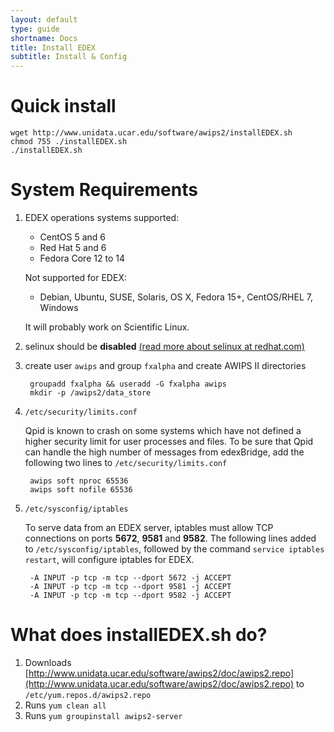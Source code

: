 ```yaml
---
layout: default
type: guide
shortname: Docs
title: Install EDEX
subtitle: Install & Config
---
```


# Quick install

    wget http://www.unidata.ucar.edu/software/awips2/installEDEX.sh
    chmod 755 ./installEDEX.sh
    ./installEDEX.sh


# System Requirements

1. EDEX operations systems supported:

   * CentOS 5 and 6
   * Red Hat 5 and 6
   * Fedora Core 12 to 14 
 
    Not supported for EDEX:
 
   * Debian, Ubuntu, SUSE, Solaris, OS X, Fedora 15+, CentOS/RHEL 7, Windows
   
   It will probably work on Scientific Linux. 
 
2. selinux should be **disabled** [(read more about selinux at redhat.com)](https://access.redhat.com/documentation/en-US/Red_Hat_Enterprise_Linux/6/html/Security-Enhanced_Linux/sect-Security-Enhanced_Linux-Enabling_and_Disabling_SELinux-Disabling_SELinux.html)

3. create user `awips` and group `fxalpha` and create AWIPS II directories

        groupadd fxalpha && useradd -G fxalpha awips
        mkdir -p /awips2/data_store

4. `/etc/security/limits.conf`
 
    Qpid is known to crash on some systems which have not defined a higher security limit for user processes and files. To be sure that Qpid can handle the high number of messages from edexBridge, add the following two lines to `/etc/security/limits.conf`
    
        awips soft nproc 65536
        awips soft nofile 65536
   
5. ``/etc/sysconfig/iptables``

    To serve data from an EDEX server, iptables must allow TCP connections on ports **5672**, **9581** and **9582**. The following lines added to `/etc/sysconfig/iptables`, followed by the command `service iptables restart`, will configure iptables for EDEX.
    
        -A INPUT -p tcp -m tcp --dport 5672 -j ACCEPT
        -A INPUT -p tcp -m tcp --dport 9581 -j ACCEPT
        -A INPUT -p tcp -m tcp --dport 9582 -j ACCEPT


# What does installEDEX.sh do?

1. Downloads [http://www.unidata.ucar.edu/software/awips2/doc/awips2.repo](http://www.unidata.ucar.edu/software/awips2/doc/awips2.repo) to `/etc/yum.repos.d/awips2.repo`
2. Runs `yum clean all`
3. Runs `yum groupinstall awips2-server`
